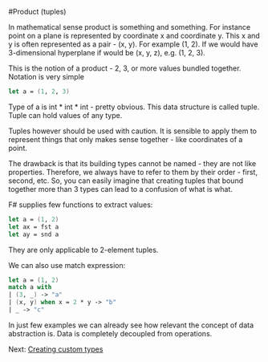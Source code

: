 #Product (tuples)

In mathematical sense product is something and something. For instance point on a plane is represented by coordinate x and coordinate y. This x and y is often represented as a pair - (x, y). For example (1, 2). If we would have 3-dimensional hyperplane if would be (x, y, z), e.g. (1, 2, 3).

This is the notion of a product - 2, 3, or more values bundled together. Notation is very simple

```fsharp
let a = (1, 2, 3)
```

Type of a is int * int * int - pretty obvious. This data structure is called tuple.  Tuple can hold values of any type. 

Tuples however should be used with caution. It is sensible to apply them to represent things that only makes sense together - like coordinates of a point.

The drawback is that its building types cannot be named - they are not like properties. Therefore, we always have to refer to them by their order - first, second, etc. So, you can easily imagine that creating tuples that bound together more than 3 types can lead to a confusion of what is what. 

F# supplies few functions to extract values:

```fsharp
let a = (1, 2)
let ax = fst a 
let ay = snd a
```

They are only applicable to 2-element tuples. 

We can also use match expression:

```fsharp
let a = (1, 2) 
match a with 
| (3, _) -> "a"
| (x, y) when x = 2 * y -> "b"
| _ -> "c"
```

In just few examples we can already see how relevant the concept of data abstraction is. Data is completely decoupled from operations. 

Next: [Creating custom types](323_creating_custom_types.md)